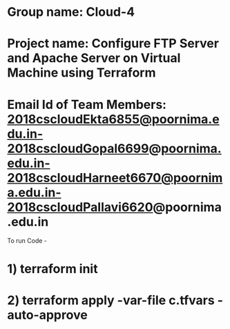 # Group name: Cloud-4        

# Project name: Configure FTP Server and Apache Server on Virtual Machine using Terraform

# Email Id of Team Members: 2018cscloudEkta6855@poornima.edu.in-2018cscloudGopal6699@poornima.edu.in-2018cscloudHarneet6670@poornima.edu.in-2018cscloudPallavi6620@poornima.edu.in

To run Code - 

  # 1) terraform init
  # 2) terraform apply -var-file c.tfvars -auto-approve
